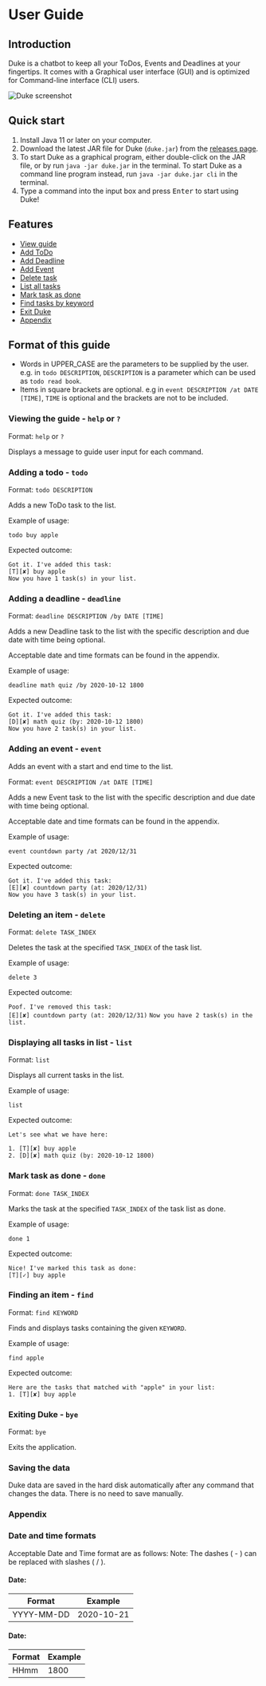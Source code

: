 # User Guide

## Introduction
Duke is a chatbot to keep all your ToDos, Events and Deadlines at your fingertips. It comes with a Graphical user interface (GUI) and is optimized for Command-line interface (CLI) users.

![Duke screenshot](./Ui.PNG)

## Quick start
1. Install Java 11 or later on your computer.
1. Download the latest JAR file for Duke (`duke.jar`) from the [releases page](https://github.com/jeffreytjs/ip/releases).
1. To start Duke as a graphical program, either double-click on the JAR file, or by run `java -jar duke.jar` in the terminal. 
To start Duke as a command line program instead, run `java -jar duke.jar cli` in the terminal.
1. Type a command into the input box and press <kbd>Enter</kbd> to start using Duke!

## Features 
* [View guide](#viewing-the-guide---help-or-)
* [Add ToDo](#adding-a-todo---todo)
* [Add Deadline](#adding-a-deadline---deadline)
* [Add Event](#adding-an-event---event)
* [Delete task](#deleting-an-item---delete)
* [List all tasks](#displaying-all-tasks-in-list---list)
* [Mark task as done](#mark-task-as-done---done)
* [Find tasks by keyword](#finding-an-item---find)
* [Exit Duke](#exiting-duke---bye)
* [Appendix](#appendix)

## Format of this guide
- Words in UPPER_CASE are the parameters to be supplied by the user.
  e.g. in `todo DESCRIPTION`, `DESCRIPTION` is a parameter which can be used as `todo read book`.
- Items in square brackets are optional.
  e.g in `event DESCRIPTION /at DATE [TIME]`, `TIME` is optional and the brackets are not to be included.

### Viewing the guide - `help` or `?`
Format: `help` or `?`

Displays a message to guide user input for each command.

### Adding a todo - `todo`
Format: `todo DESCRIPTION`

Adds a new ToDo task to the list.

Example of usage:

`todo buy apple`

Expected outcome:

`Got it. I've added this task:`  
`[T][✘] buy apple`  
`Now you have 1 task(s) in your list.`

### Adding a deadline - `deadline`
Format: `deadline DESCRIPTION /by DATE [TIME]`

Adds a new Deadline task to the list with the specific description and due date with time being optional.

Acceptable date and time formats can be found in the appendix.

Example of usage:

`deadline math quiz /by 2020-10-12 1800`

Expected outcome:

`Got it. I've added this task:`  
`[D][✘] math quiz (by: 2020-10-12 1800)`  
`Now you have 2 task(s) in your list.`

### Adding an event - `event`
Adds an event with a start and end time to the list.

Format: `event DESCRIPTION /at DATE [TIME]`

Adds a new Event task to the list with the specific description and due date with time being optional.

Acceptable date and time formats can be found in the appendix.

Example of usage:

`event countdown party /at 2020/12/31`

Expected outcome:

`Got it. I've added this task:`  
`[E][✘] countdown party (at: 2020/12/31)`  
`Now you have 3 task(s) in your list.`

### Deleting an item - `delete`
Format: `delete TASK_INDEX`

Deletes the task at the specified `TASK_INDEX` of the task list.

Example of usage:

`delete 3`

Expected outcome:

`Poof. I've removed this task:`  
`[E][✘] countdown party (at: 2020/12/31)`
`Now you have 2 task(s) in the list.`

### Displaying all tasks in list - `list`
Format: `list`

Displays all current tasks in the list.

Example of usage:

`list`

Expected outcome:

`Let's see what we have here:`

`1. [T][✘] buy apple`  
`2. [D][✘] math quiz (by: 2020-10-12 1800)`  

### Mark task as done - `done`
Format: `done TASK_INDEX`

Marks the task at the specified `TASK_INDEX` of the task list as done.

Example of usage:

`done 1`

Expected outcome:

`Nice! I've marked this task as done:`  
`[T][✓] buy apple`

### Finding an item - `find`
Format: `find KEYWORD`

Finds and displays tasks containing the given `KEYWORD`.

Example of usage:

`find apple`

Expected outcome:

`Here are the tasks that matched with "apple" in your list:`  
`1. [T][✘] buy apple` 

### Exiting Duke - `bye`
Format: `bye`

Exits the application.

### Saving the data
Duke data are saved in the hard disk automatically after any command that changes the data. There is no need to save manually.

### Appendix
### Date and time formats
Acceptable Date and Time format are as follows:
Note: The dashes ( - ) can be replaced with slashes ( / ).

#### Date:
| Format | Example |
| ------- | -------- |
| YYYY-MM-DD | 2020-10-21 |

#### Date:
| Format | Example |
| ------ | ------- |
| HHmm | 1800 |
